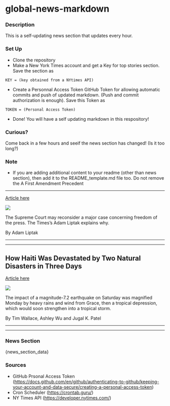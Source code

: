 # global-news-markdown

### Description 
This is a self-updating news section that updates every hour.

### Set Up 
* Clone the repository
* Make a New York Times account and get a Key for top stories section. Save the section as 
 ```
 KEY = (key obtained from a NYtimes API)
 ```
*  Create a Personnal Access Token GitHub Token for allowing automatic commits and push of updated markdown. (Push and commit authorization is enough). Save this Token as 
```
TOKEN = (Personal Access Token)
```
* Done! You will have a self updating markdown in this respository!

### Curious?
Come back in a few hours and seeif the news section has changed! (Is it too long?)

### Note
* If you are adding additional content to your readme (other than news section), then add it to the README_template.md file too. Do not remove the A First Amendment Precedent
---------------------------

[Article here](https://www.nytimes.com/2021/08/18/briefing/first-amendment-taliban-afghanistan.html)

[![](https://static01.nyt.com/images/2021/08/18/lens/18ambriefing-promo/18ambriefing-scotus-superJumbo-v2.jpg)](https://www.nytimes.com/2021/08/18/briefing/first-amendment-taliban-afghanistan.html)

The Supreme Court may reconsider a major case concerning freedom of the press. The Times’s Adam Liptak explains why.

By Adam Liptak

* * *

* * *

How Haiti Was Devastated by Two Natural Disasters in Three Days
---------------------------------------------------------------

[Article here](https://www.nytimes.com/interactive/2021/08/18/world/americas/haiti-earthquake-grace.html)

[![](https://static01.nyt.com/images/2021/08/17/us/haiti-earthquake-grace-promo-1629244715428/haiti-earthquake-grace-promo-1629244715428-superJumbo.jpg)](https://www.nytimes.com/interactive/2021/08/18/world/americas/haiti-earthquake-grace.html)

The impact of a magnitude-7.2 earthquake on Saturday was magnified Monday by heavy rains and wind from Grace, then a tropical depression, which would soon strengthen into a tropical storm.

By Tim Wallace, Ashley Wu and Jugal K. Patel

* * *

* * *

### News Section 
{news_section_data}


### Sources 
* GitHub Prsonal Access Token (https://docs.github.com/en/github/authenticating-to-github/keeping-your-account-and-data-secure/creating-a-personal-access-token)
* Cron Scheduler (https://crontab.guru/)
* NY Times API (https://developer.nytimes.com/)
